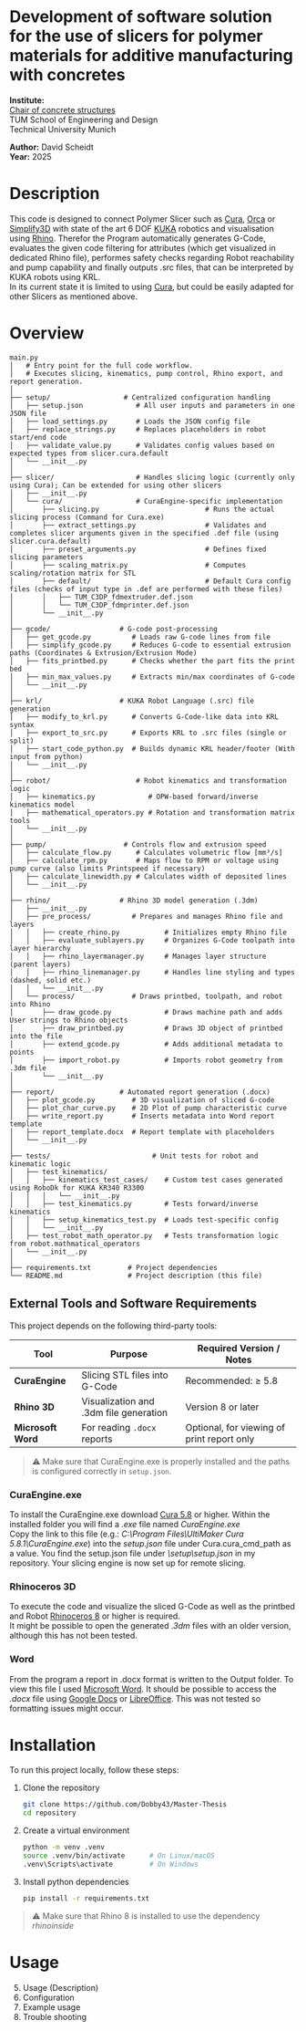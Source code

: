 [comment]:<> (Header)
# Development of software solution for the use of slicers for polymer materials for additive manufacturing with concretes
**Institute:**  
[Chair of concrete structures](https://www.cee.ed.tum.de/mb/startseite/)  
TUM School of Engineering and Design  
Technical University Munich

**Author:** David Scheidt  
**Year:** 2025

[comment]:<> (Description)
# Description
This code is designed to connect Polymer Slicer such as [Cura](https://ultimaker.com/de/), [Orca](https://orca-slicer.com/) or [Simplify3D](https://www.simplify3d.com/) with state of the art 6 DOF [KUKA](https://www.kuka.com/de-de) robotics and visualisation using [Rhino](https://www.rhino3d.com/de/).
Therefor the Program automatically generates G-Code, evaluates the given code filtering for attributes (which get visualized in dedicated Rhino file), performes safety checks regarding Robot reachability and pump capability and finally outputs .src files, that can be interpreted by KUKA robots using KRL.  
In its current state it is limited to using [Cura](https://ultimaker.com/de/), but could be easily adapted for other Slicers as mentioned above.

[comment]:<> (Overview)
# Overview
```text
main.py
│   # Entry point for the full code workflow.
│   # Executes slicing, kinematics, pump control, Rhino export, and report generation.
│
├── setup/                  # Centralized configuration handling
│   ├── setup.json             # All user inputs and parameters in one JSON file
│   ├── load_settings.py       # Loads the JSON config file
│   ├── replace_strings.py     # Replaces placeholders in robot start/end code
│   ├── validate_value.py      # Validates config values based on expected types from slicer.cura.default
│   └── __init__.py
│
├── slicer/                    # Handles slicing logic (currently only using Cura); Can be extended for using other slicers
│   ├── __init__.py
│   └── cura/                  # CuraEngine-specific implementation
│       ├── slicing.py                          # Runs the actual slicing process (Command for Cura.exe)
│       ├── extract_settings.py                 # Validates and completes slicer arguments given in the specified .def file (using slicer.cura.default) 
│       ├── preset_arguments.py                 # Defines fixed slicing parameters 
│       ├── scaling_matrix.py                   # Computes scaling/rotation matrix for STL
│       ├── default/                            # Default Cura config files (checks of input type in .def are performed with these files)
│       │   ├── TUM_C3DP_fdmextruder.def.json
│       │   └── TUM_C3DP_fdmprinter.def.json
│       └── __init__.py
│
├── gcode/                 # G-code post-processing
│   ├── get_gcode.py          # Loads raw G-code lines from file
│   ├── simplify_gcode.py     # Reduces G-code to essential extrusion paths (Coordinates & Extrusion/Extrusion Mode)
│   ├── fits_printbed.py      # Checks whether the part fits the print bed
│   ├── min_max_values.py     # Extracts min/max coordinates of G-code
│   └── __init__.py
│
├── krl/                   # KUKA Robot Language (.src) file generation
│   ├── modify_to_krl.py      # Converts G-Code-like data into KRL syntax
│   ├── export_to_src.py      # Exports KRL to .src files (single or split)
│   ├── start_code_python.py  # Builds dynamic KRL header/footer (With input from python)
│   └── __init__.py
│
├── robot/                     # Robot kinematics and transformation logic
│   ├── kinematics.py             # OPW-based forward/inverse kinematics model
│   ├── mathematical_operators.py # Rotation and transformation matrix tools
│   └── __init__.py
│
├── pump/                   # Controls flow and extrusion speed
│   ├── calculate_flow.py      # Calculates volumetric flow [mm³/s]
│   ├── calculate_rpm.py       # Maps flow to RPM or voltage using pump curve (also limits Printspeed if necessary)
│   ├── calculate_linewidth.py # Calculates width of deposited lines 
│   └── __init__.py
│
├── rhino/                 # Rhino 3D model generation (.3dm)
│   ├── __init__.py
│   ├── pre_process/          # Prepares and manages Rhino file and layers
│   │   ├── create_rhino.py           # Initializes empty Rhino file
│   │   ├── evaluate_sublayers.py     # Organizes G-Code toolpath into layer hierarchy
│   │   ├── rhino_layermanager.py     # Manages layer structure (parent layers)
│   │   ├── rhino_linemanager.py      # Handles line styling and types (dashed, solid etc.)
│   │   └── __init__.py
│   └── process/              # Draws printbed, toolpath, and robot into Rhino
│       ├── draw_gcode.py             # Draws machine path and adds User strings to Rhino objects
│       ├── draw_printbed.py          # Draws 3D object of printbed into the file
│       ├── extend_gcode.py           # Adds additional metadata to points
│       ├── import_robot.py           # Imports robot geometry from .3dm file
│       └── __init__.py
│
├── report/                # Automated report generation (.docx)
│   ├── plot_gcode.py         # 3D visualization of sliced G-code
│   ├── plot_char_curve.py    # 2D Plot of pump characteristic curve
│   ├── write_report.py       # Inserts metadata into Word report template
│   ├── report_template.docx  # Report template with placeholders
│   └── __init__.py
│
├── tests/                         # Unit tests for robot and kinematic logic
│   ├── test_kinematics/
│   │   ├── kinematics_test_cases/    # Custom test cases generated using RoboDk for KUKA KR340 R3300 
│   │   │   └── __init__.py
│   │   ├── test_kinematics.py        # Tests forward/inverse kinematics
│   │   ├── setup_kinematics_test.py  # Loads test-specific config
│   │   └── __init__.py
│   ├── test_robot_math_operator.py   # Tests transformation logic from robot.mathmatical_operators
│   └── __init__.py
│
├── requirements.txt         # Project dependencies
└── README.md                # Project description (this file)
```
## External Tools and Software Requirements

This project depends on the following third-party tools:

| Tool             | Purpose                                | Required Version / Notes                   |
|------------------|----------------------------------------|--------------------------------------------|
| **CuraEngine**   | Slicing STL files into G-Code          | Recommended: ≥ 5.8                         |
| **Rhino 3D**     | Visualization and .3dm file generation | Version 8 or later                         |
| **Microsoft Word** | For reading `.docx` reports            | Optional, for viewing of print report only |

> ⚠️ Make sure that CuraEngine.exe is properly installed and the paths is configured correctly in `setup.json`.
### CuraEngine.exe
To install the CuraEngine.exe download [Cura 5.8](https://ultimaker.com/de/software/ultimaker-cura/) or higher.
Within the installed folder you will find a _.exe_ file named _CuraEngine.exe_  
Copy the link to this file (e.g.: _C:\Program Files\UltiMaker Cura 5.8.1\CuraEngine.exe_) into the _setup.json_ file under Cura.cura_cmd_path as a value. 
You find the setup.json file under _\setup\setup.json_ in my repository.
Your slicing engine is now set up for remote slicing.

### Rhinoceros 3D
To execute the code and visualize the sliced G-Code as well as the printbed and Robot [Rhinoceros 8](https://www.rhino3d.com/download/) or higher is required.  
It might be possible to open the generated _.3dm_ files with an older version, although this has not been tested.

### Word
From the program a report in .docx format is written to the Output folder. To view this file I used [Microsoft Word](https://www.microsoft.com/de-de/microsoft-365/word).
It should be possible to access the _.docx_ file using [Google Docs](https://workspace.google.com/intl/de/products/docs/) or [LibreOffice](https://de.libreoffice.org/). 
This was not tested so formatting issues might occur.


# Installation
To run this project locally, follow these steps:
1. Clone the repository
    ```bash
   git clone https://github.com/Dobby43/Master-Thesis
   cd repository
    ```
2. Create a virtual environment
    ```bash
    python -m venv .venv
    source .venv/bin/activate      # On Linux/macOS
    .venv\Scripts\activate         # On Windows
    ```
3. Install python dependencies
    ```bash
    pip install -r requirements.txt
    ```
> ⚠️ Make sure that Rhino 8 is installed to use the dependency _rhinoinside_

# Usage

5. Usage (Description)
6. Configuration
7. Example usage
8. Trouble shooting

